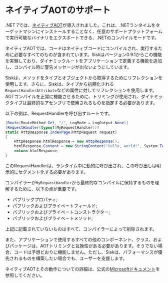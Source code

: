 # ネイティブAOTのサポート

.NET 7では、[ネイティブAOT](https://learn.microsoft.com/en-us/dotnet/core/deploying/native-aot/)が導入されました。これは、.NETランタイムをターゲットマシンにインストールすることなく、任意のサポートプラットフォームで実行可能なバイナリをエクスポートできる、.NETのコンパイルモードです。

ネイティブAOTでは、コードはネイティブコードにコンパイルされ、実行するために必要なすべてのものが含まれています。Siskはバージョン0.9.1からこの機能を実験しており、ダイナミックルートをアプリケーションで定義する機能を追加し、コンパイル時に警告メッセージが出ないようにしています。

Siskは、メソッドをタイプとオブジェクトから取得するためにリフレクションを使用します。さらに、Siskは、タイプから初期化される`RequestHandlerAttribute`などの属性に対してリフレクションを使用します。AOTコンパイルを正常に機能させるために、トリミングが使用され、ダイナミックタイプは最終的なアセンブリで使用されるものを指定する必要があります。

以下の例は、RequestHandlerを呼び出すルートです。

```cs
[Route(RouteMethod.Get, "/", LogMode = LogOutput.None)]
[RequestHandler(typeof(MyRequestHandler))]
static HttpResponse IndexPage(HttpRequest request)
{
    HttpResponse htmlResponse = new HttpResponse();
    htmlResponse.Content = new StringContent("Hello, world!", System.Text.Encoding.UTF8, "text/plain");
    return htmlResponse;
}
```

このRequestHandlerは、ランタイム中に動的に呼び出され、この呼び出しは明示的にセグメント化する必要があります。

コンパイラーが`MyRequestHandler`から最終的なコンパイルに保持するものを理解するために、以下の点が重要です。

- パブリックプロパティ;
- パブリックおよびプライベートフィールド;
- パブリックおよびプライベートコンストラクター;
- パブリックおよびプライベートメソッド;

上記に記載されていないものはすべて、コンパイラーによって削除されます。

また、アプリケーションで使用するすべての他のコンポーネント、クラス、およびパッケージは、AOTトリミングと互換性がある必要があります。そうでない場合、コードは予想どおりに機能しません。ただし、Siskは、パフォーマンスが優先されるものを構築したい場合でも、ユーザーを支援します。

ネイティブAOTとその動作についての詳細は、公式の[Microsoftドキュメント](https://learn.microsoft.com/en-us/dotnet/core/deploying/native-aot/)を参照してください。